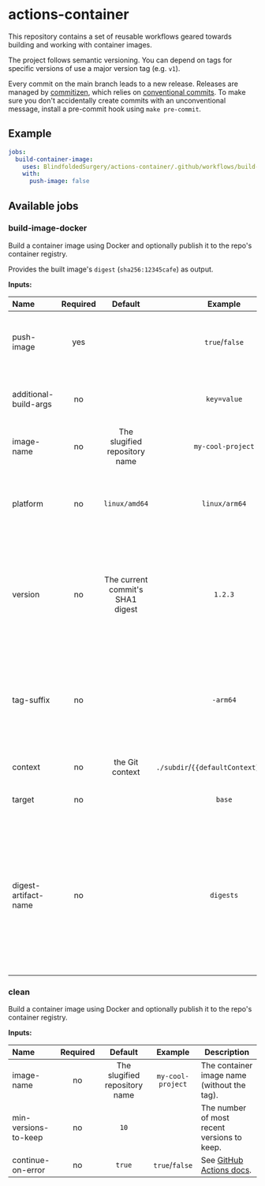 # actions-container

This repository contains a set of reusable workflows geared towards building and working with
container images.

The project follows semantic versioning. You can depend on tags for specific versions of use a
major version tag (e.g. `v1`).

Every commit on the main branch leads to a new release. Releases are managed by
[commitizen][commitizen], which relies on [conventional commits][ccommit]. To make sure you don't
accidentally create commits with an unconventional message, install a pre-commit hook using
`make pre-commit`.

[commitizen]: https://commitizen-tools.github.io/commitizen/

[ccommit]: https://www.conventionalcommits.org/en/v1.0.0/

## Example

```yaml
jobs:
  build-container-image:
    uses: BlindfoldedSurgery/actions-container/.github/workflows/build-image-docker.yml@v1
    with:
      push-image: false
```

## Available jobs

### build-image-docker

Build a container image using Docker and optionally publish it to the repo's container registry.

Provides the built image's `digest` (`sha256:12345cafe`) as output.

**Inputs:**

| Name                  | Required |             Default              |                Example                 | Description                                                                                                                                                                            |
|:----------------------|:--------:|:--------------------------------:|:--------------------------------------:|----------------------------------------------------------------------------------------------------------------------------------------------------------------------------------------|
| push-image            |   yes    |                                  |             `true`/`false`             | Whether to push the resulting container image to the registry.                                                                                                                         |
| additional-build-args |    no    |                                  |              `key=value`               | Build args that are passed in addition to APP_VERSION                                                                                                                                  |
| image-name            |    no    |  The slugified repository name   |           `my-cool-project`            | The container image name (without the tag).                                                                                                                                            |
| platform              |    no    |          `linux/amd64`           |             `linux/arm64`              | The platform to build for (QEMU is used for anything other than the default).                                                                                                          |
| version               |    no    | The current commit's SHA1 digest |                `1.2.3`                 | The app version. This is used as the container image tag, and is passed an `APP_VERSION` build-arg to the container image build.                                                       |
| tag-suffix            |    no    |                                  |                `-arm64`                | Appended to the version as the container image tag. Can be used if multiple variants of the same version are built.                                                                    |
| context               |    no    |         the Git context          | `./subdir`/`{{defaultContext}}:subdir` | See [docker/build-push-action][context].                                                                                                                                               |
| target                |    no    |                                  |                 `base`                 | The image stage target to build.                                                                                                                                                       |
| digest-artifact-name  |    no    |                                  |               `digests`                | If specified, the created digest will be stored in the artifact with the given name. The digest is stored as an empty file with the digest as its name (without the `sha256:` prefix). |

### clean

Build a container image using Docker and optionally publish it to the repo's container registry.

**Inputs:**

| Name                 | Required |            Default            |      Example      | Description                                   |
|:---------------------|:--------:|:-----------------------------:|:-----------------:|-----------------------------------------------|
| image-name           |    no    | The slugified repository name | `my-cool-project` | The container image name (without the tag).   |
| min-versions-to-keep |    no    |             `10`              |                   | The number of most recent versions to keep.   |
| continue-on-error    |    no    |            `true`             |  `true`/`false`   | See [GitHub Actions docs][continue-on-error]. |

[context]: https://github.com/docker/build-push-action#git-context

[continue-on-error]: https://docs.github.com/en/actions/using-workflows/workflow-syntax-for-github-actions#jobsjob_idcontinue-on-error
